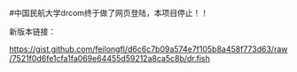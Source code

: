 #中国民航大学drcom终于做了网页登陆，本项目停止！！

新版本链接：

https://gist.github.com/feilongfl/d6c6c7b09a574e7f105b8a458f773d63/raw/7521f0d6fe1cfa1fa069e64455d59212a8ca5c8b/dr.fish

